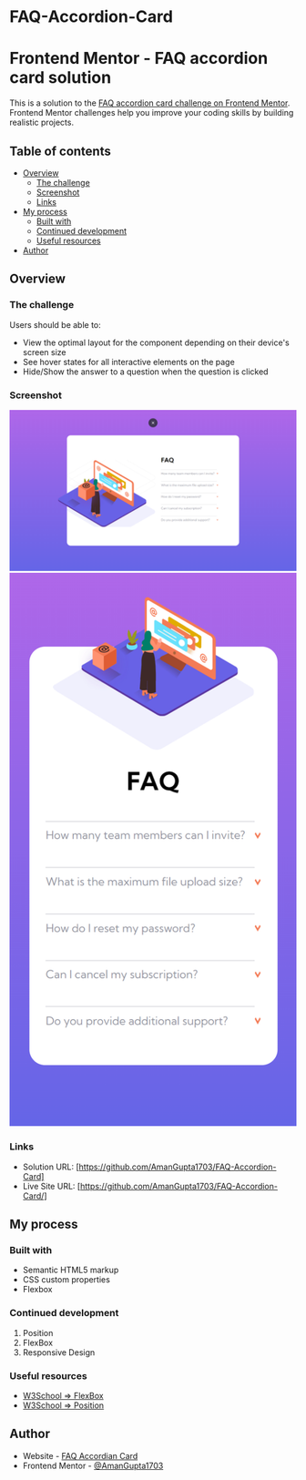 # FAQ-Accordion-Card

# Frontend Mentor - FAQ accordion card solution

This is a solution to the [FAQ accordion card challenge on Frontend Mentor](https://www.frontendmentor.io/challenges/faq-accordion-card-XlyjD0Oam). Frontend Mentor challenges help you improve your coding skills by building realistic projects. 

## Table of contents

- [Overview](#overview)
  - [The challenge](#the-challenge)
  - [Screenshot](#screenshot)
  - [Links](#links)
- [My process](#my-process)
  - [Built with](#built-with)
  - [Continued development](#continued-development)
  - [Useful resources](#useful-resources)
- [Author](#author)

## Overview

### The challenge

Users should be able to:

- View the optimal layout for the component depending on their device's screen size
- See hover states for all interactive elements on the page
- Hide/Show the answer to a question when the question is clicked

### Screenshot

![](./Output/desktop-preview.png)
![](./Output/mobile-preview.png)

### Links

- Solution URL: [https://github.com/AmanGupta1703/FAQ-Accordion-Card]
- Live Site URL: [https://github.com/AmanGupta1703/FAQ-Accordion-Card/]

## My process

### Built with

- Semantic HTML5 markup
- CSS custom properties
- Flexbox

### Continued development

1) Position
2) FlexBox 
3) Responsive Design

### Useful resources

- [W3School => FlexBox](https://www.w3schools.com/css/css3_flexbox_items.asp)
- [W3School => Position](https://www.w3schools.com/cssref/pr_class_position.asp)
## Author

- Website - [FAQ Accordian Card](https://github.com/AmanGupta1703/FAQ-Accordion-Card/)
- Frontend Mentor - [@AmanGupta1703](https://www.frontendmentor.io/profile/AmanGupta1703)
